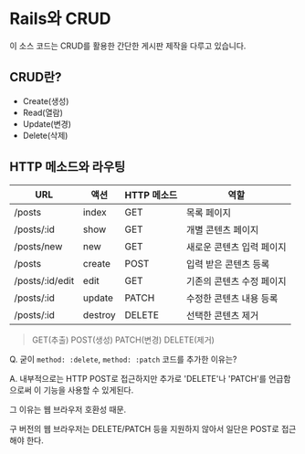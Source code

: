 # Rails와 CRUD

이 소스 코드는 CRUD를 활용한 간단한 게시판 제작을 다루고 있습니다.

## CRUD란?
- Create(생성)
- Read(열람)
- Update(변경)
- Delete(삭제)

## HTTP 메소드와 라우팅
| URL             | 액션    | HTTP 메소드 | 역할                      |
|-----------------|---------|-------------|---------------------------|
| /posts          | index   | GET         | 목록 페이지               |
| /posts/:id      | show    | GET         | 개별 콘텐츠 페이지        |
| /posts/new      | new     | GET         | 새로운 콘텐츠 입력 페이지 |
| /posts          | create  | POST        | 입력 받은 콘텐츠 등록     |
| /posts/:id/edit | edit    | GET         | 기존의 콘텐츠 수정 페이지 |
| /posts/:id      | update  | PATCH       | 수정한 콘텐츠 내용 등록   |
| /posts/:id      | destroy | DELETE      | 선택한 콘텐츠 제거        |
  
> GET(추출)
> POST(생성)
> PATCH(변경)
> DELETE(제거)
  
Q. 굳이 `method: :delete`, `method: :patch` 코드를 추가한 이유는?
  
A. 내부적으로는 HTTP POST로 접근하지만 추가로 'DELETE'나 'PATCH'를 언급함으로써 이 기능을 사용할 수 있게된다.
  
그 이유는 웹 브라우저 호환성 때문.
  
구 버전의 웹 브라우저는 DELETE/PATCH 등을 지원하지 않아서 일단은 POST로 접근해야 한다.
